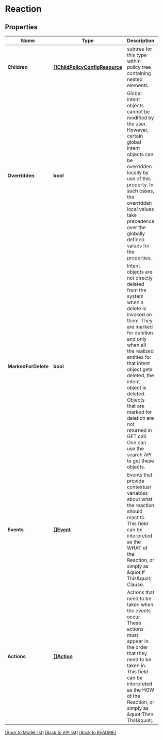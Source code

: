 # Reaction

## Properties
Name | Type | Description | Notes
------------ | ------------- | ------------- | -------------
**Children** | [**[]ChildPolicyConfigResource**](ChildPolicyConfigResource.md) | subtree for this type within policy tree containing nested elements.  | [optional] [default to null]
**Overridden** | **bool** | Global intent objects cannot be modified by the user. However, certain global intent objects can be overridden locally by use of this property. In such cases, the overridden local values take precedence over the globally defined values for the properties.  | [optional] [default to false]
**MarkedForDelete** | **bool** | Intent objects are not directly deleted from the system when a delete is invoked on them. They are marked for deletion and only when all the realized entities for that intent object gets deleted, the intent object is deleted. Objects that are marked for deletion are not returned in GET call. One can use the search API to get these objects.  | [optional] [default to false]
**Events** | [**[]Event**](Event.md) | Events that provide contextual variables about what the reaction should react to. This field can be interpreted as the WHAT of the Reaction, or simply as \&quot;If This\&quot; Clause.  | [default to null]
**Actions** | [**[]Action**](Action.md) | Actions that need to be taken when the events occur. These actions must appear in the order that they need to be taken in. This field can be interpreted as the HOW of the Reaction, or simply as \&quot;Then That\&quot;.  | [default to null]

[[Back to Model list]](../README.md#documentation-for-models) [[Back to API list]](../README.md#documentation-for-api-endpoints) [[Back to README]](../README.md)


